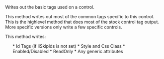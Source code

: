 ﻿Writes out the basic tags used on a control.

This method writes out most of the common tags specific to this control. This is the highlevel method that does most of the stock control tag output. More specific versions only write a few specific controls.

This method writes:

<ul>
* Id Tags (if llSkipIds is not set)
* Style and Css Class
* Enabled/Disabled
* ReadOnly
* Any generic attributes
</ul>
